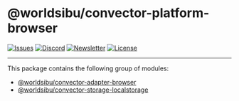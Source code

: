 # @worldsibu/convector-platform-browser
[![Issues](https://img.shields.io/github/issues-raw/hyperledger-labs/convector.svg)](https://github.com/hyperledger-labs/convector/issues)
[![Discord](https://img.shields.io/discord/469152206638284800.svg)](https://discord.gg/twRwpWt) 
[![Newsletter](https://img.shields.io/badge/Newsletter--orange.svg)](https://worldsibu.tech/subscribe/)
[![License](https://img.shields.io/badge/License-Apache%202.0-blue.svg)](https://opensource.org/licenses/Apache-2.0)

---

This package contains the following group of modules:

- [@worldsibu/convector-adapter-browser](https://npmjs.com/package/@worldsibu/convector-adapter-browser)
- [@worldsibu/convector-storage-localstorage](https://npmjs.com/package/@worldsibu/convector-storage-localstorage)
